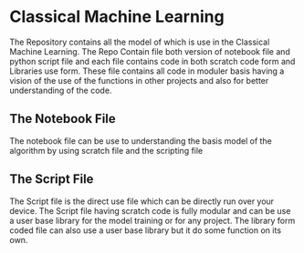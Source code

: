 # Classical Machine Learning
The Repository contains all the model of which is use in the Classical Machine Learning. The Repo Contain file both version of notebook file and python script file and each file contains code in both scratch code form and Libraries use form. These file contains all code in moduler basis having a vision of the use of the functions in other projects and also for better understanding of the code.<br>
## The Notebook File
The notebook file can be use to understanding the basis model of the algorithm by using scratch file and the scripting file
## The Script File
The Script file is the direct use file which can be directly run over your device. The Script file having scratch code is fully modular and can be use a user base library for the model training or for any project. The library form coded file can also use a user base library but it do some function on its own.
